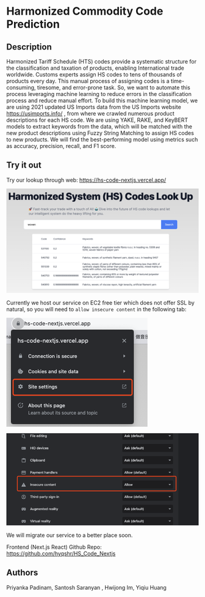 # Harmonized Commodity Code Prediction

Description
-----------
Harmonized Tariff Schedule (HTS) codes provide a systematic structure for the classification and taxation of products, enabling International trade worldwide. Customs experts assign HS codes to tens of thousands of products every day. This manual process of assigning codes is a time-consuming, tiresome, and error-prone task. So, we want to automate this process leveraging machine learning to reduce errors in the classification process and reduce manual effort. 
To build this machine learning model, we are using 2021 updated US Imports data from the US Imports website  https://usimports.info/ , from where we crawled numerous product descriptions for each HS code. We are using YAKE, RAKE, and KeyBERT models to extract keywords from the data, which will be matched with the new product descriptions using Fuzzy String Matching to assign HS codes to new products. We will find the best-performing model using metrics such as accuracy, precision, recall, and F1 score. 

Try it out
-----------
Try our lookup through web: https://hs-code-nextjs.vercel.app/

![Alt text](image/result.png)

Currently we host our service on EC2 free tier which does not offer SSL by natural, so you will need to `allow insecure content` in the following tab:

![Alt text](image/chrome-setting.png)

![Alt text](image/allow-insecure.png)

We will migrate our service to a better place soon.

Frontend (Next.js React) Github Repo: https://github.com/hyqshr/HS_Code_Nextjs



Authors
-----------
Priyanka Padinam, Santosh Saranyan , Hwijong Im, Yiqiu Huang

